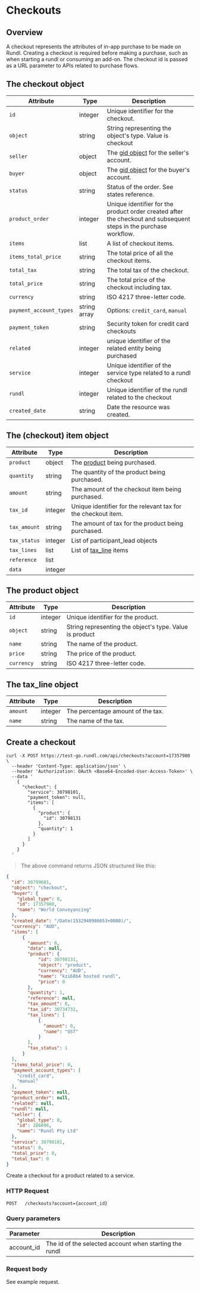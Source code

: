 # Checkouts

## Overview

A checkout represents the attributes of in-app purchase to be made on Rundl. Creating a checkout is required before making a purchase, such as when starting a rundl or consuming an add-on. The checkout id is passed as a URL parameter to APIs related to purchase flows.

## The checkout object

Attribute | Type | Description
--------- | ------- | -----------
`id` | integer | Unique identifier for the checkout.
`object` | string | String representing the object's type. Value is checkout
`seller` | object | The [gid object](#the-gid-object) for the seller's account.
`buyer` | object | The [gid object](#the-gid-object) for the buyer's account.
`status` | string | Status of the order. See states reference.
`product_order` | integer | Unique identifier for the product order created after the checkout and subsequent steps in the purchase workflow. 
`items` | list | A list of checkout items.
`items_total_price` | string | The total price of all the checkout items.
`total_tax` | string | The total tax of the checkout.
`total_price` | string | The total price of the checkout including tax.
`currency` | string | ISO 4217 three-letter code.
`payment_account_types` | string array | Options: `credit_card`, `manual` 
`payment_token` | string | Security token for credit card checkouts
`related` | integer | unique identifier of the related entity being purchased
`service` | integer | Unique identifier of the service type related to a rundl checkout
`rundl` | integer | Unique identifier of the rundl related to the checkout
`created_date` | string | Date the resource was created.

## The (checkout) item object

Attribute | Type | Description
--------- | ------- | -----------
`product` | object | The [product](#the-product-object) being purchased.
`quantity` | string | The quantity of the product being purchased.
`amount` | string | The amount of the checkout item being purchased.
`tax_id` | integer | Unique identifier for the relevant tax for the checkout item.
`tax_amount` | string | The amount of tax for the product being purchased.
`tax_status` | integer | List of participant_lead objects
`tax_lines` | list | List of [tax_line](#the-tax_line-object) items
`reference` | list | 
`data` | integer | 

## The product object

Attribute | Type | Description
--------- | ------- | -----------
`id` | integer | Unique identifier for the product.
`object` | string | String representing the object's type. Value is product
`name` | string | The name of the product.
`price` | string | The price of the product.
`currency` | string | ISO 4217 three-letter code.

## The tax_line object

Attribute | Type | Description
--------- | ------- | -----------
`amount` | integer | The percentage amount of the tax.
`name` | string | The name of the tax.

## Create a checkout

```shell
curl -X POST https://test-go.rundl.com/api/checkouts?account=17357980 \ 
  --header 'Content-Type: application/json' \
  --header 'Authorization: OAuth <Base64-Encoded-User-Access-Token>' \
  --data '
    {
      "checkout": {
        "service": 30798101,
        "payment_token": null,
        "items": [
          {
            "product": {
              "id": 30798131
            },
            "quantity": 1
          }
        ]
      }
    }
  '
```

> The above command returns JSON structured like this:

```json
{
  "id": 30799601,
  "object": "checkout",
  "buyer": {
    "global_type": 0,
    "id": 17357980,
    "name": "World Conveyancing"
  },
  "created_date": "/Date(1532940986653+0000)/",
  "currency": "AUD",
  "items": [
      {
        "amount": 0,
        "data": null,
        "product": {
            "id": 30798131,
            "object": "product",
            "currency": "AUD",
            "name": "kzi68b4 hosted rundl",
            "price": 0
        },
        "quantity": 1,
        "reference": null,
        "tax_amount": 0,
        "tax_id": 30734732,
        "tax_lines": [
            {
              "amount": 0,
              "name": "GST"
            }
        ],
        "tax_status": 1
      }
  ],
  "items_total_price": 0,
  "payment_account_types": [
    "credit_card",
    "manual"
  ],
  "payment_token": null,
  "product_order": null,
  "related": null,
  "rundl": null,
  "seller": {
    "global_type": 0,
    "id": 286896,
    "name": "Rundl Pty Ltd"
  },
  "service": 30798101,
  "status": 0,
  "total_price": 0,
  "total_tax": 0
}
```

Create a checkout for a product related to a service.

### HTTP Request

`POST	/checkouts?account={account_id}`

### Query parameters

Parameter | Description
--------- | -----------
account_id | The id of the selected account when starting the rundl


### Request body

See example request.
